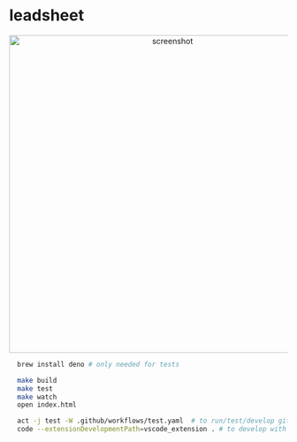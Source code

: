 # leadsheet
<div align="center">
  <img width="575" alt="screenshot" src="https://github.com/pje/leadsheet/assets/319655/e24c5774-1318-46a3-8efb-9867953e54ef">
</div>

```bash
  brew install deno # only needed for tests

  make build
  make test
  make watch
  open index.html

  act -j test -W .github/workflows/test.yaml  # to run/test/develop github actions locally
  code --extensionDevelopmentPath=vscode_extension . # to develop with the (experimental) vscode syntax enabled for *.leadsheet files
```
